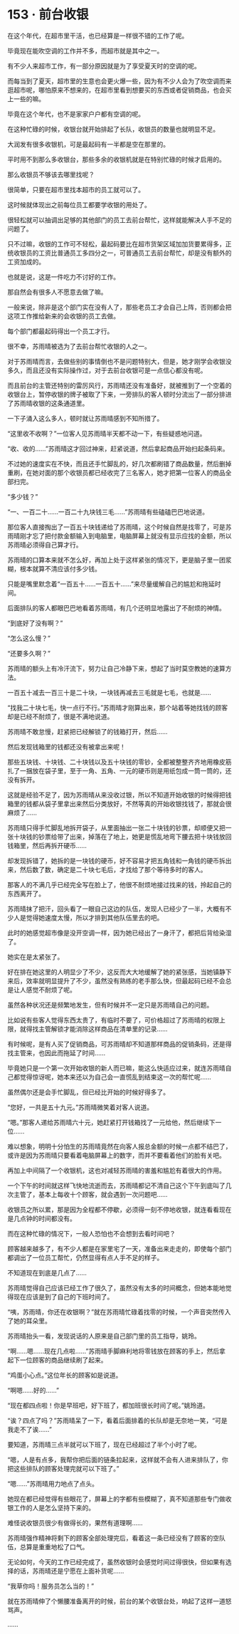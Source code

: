 # 153 · 前台收银

在这个年代，在超市里干活，也已经算是一样很不错的工作了呢。

毕竟现在能吹空调的工作并不多，而超市就是其中之一。

有不少人来超市工作，有一部分原因就是为了享受夏天时的空调的呢。

而每当到了夏天，超市里的生意也会更火爆一些，因为有不少人会为了吹空调而来逛超市呢，哪怕原来不想来的，在超市里看到想要买的东西或者促销商品，也会买上一些的嘛。

毕竟在这个年代，也不是家家户户都有空调的呢。

在这种忙碌的时候，收银台就开始排起了长队，收银员的数量也就明显不足。

大润发有很多收银机，可是最起码有一半都是空在那里的。

平时用不到那么多收银台，那些多余的收银机就是在特别忙碌的时候才启用的。

那么收银员不够该去哪里找呢？

很简单，只要在超市里找本超市的员工就可以了。

这时候就体现出之前每位员工都要学收银的用处了。

很轻松就可以抽调出足够的其他部门的员工去前台帮忙，这样就能解决人手不足的问题了。

只不过嘛，收银的工作可不轻松，最起码要比在超市货架区域加加货要累得多，正统收银员的工资比普通员工多四分之一，可普通员工去前台帮忙，却是没有额外的工资加成的。

也就是说，这是一件吃力不讨好的工作。

那自然会有很多人不愿意去做了嘛。

一般来说，除非是这个部门实在没有人了，那些老员工才会自己上阵，否则都会把这项工作推给新来的会收银的员工去做。

每个部门都最起码得出一个员工才行。

很不幸，苏雨晴被选为了去前台帮忙收银的人之一。

对于苏雨晴而言，去做些别的事情倒也不是问题特别大，但是，她才刚学会收银没多久，而且还没有实际操作过，对于去前台收银可是一点信心都没有呢。

而且前台的主管还特别的雷厉风行，苏雨晴还没有准备好，就被推到了一个空着的收银台上，暂停收银的牌子被取了下来，一旁排队的客人顿时分流出了一部分排进了苏雨晴收银的这条通道里。

一下子涌入这么多人，顿时就让苏雨晴感到不知所措了。

“这里收不收啊？”一位客人见苏雨晴半天都不动一下，有些疑惑地问道。

“收、收的……”苏雨晴这才回过神来，赶紧说道，然后拿起商品开始扫起条码来。

不过她的速度实在不快，而且还手忙脚乱的，好几次都刷错了商品数量，然后删掉重刷，在她对面的那个收银员都已经收完了三名客人，她才把第一位客人的商品全部扫完。

“多少钱？”

“一、一百二十……一百二十九块钱三毛……”苏雨晴有些磕磕巴巴地说道。

那位客人直接掏出了一百五十块钱递给了苏雨晴，这个时候自然是找零了，可是苏雨晴刚才忘了把付款金额输入到电脑里，电脑屏幕上就没有显示应找的金额，所以苏雨晴必须得自己算才行。

苏雨晴的口算本来就不怎么好，再加上处于这样紧张的情况下，更是脑子里一团浆糊，根本就算不清应该付多少钱。

只能是嘴里默念着“一百五十……一百五十……”来尽量缓解自己的尴尬和拖延时间。

后面排队的客人都眼巴巴地看着苏雨晴，有几个还明显地露出了不耐烦的神情。

“到底好了没有啊？”

“怎么这么慢？”

“还要多久啊？”

苏雨晴的额头上有冷汗流下，努力让自己冷静下来，想起了当时莫空教她的速算方法。

一百五十减去一百三十是二十块，一块钱再减去三毛就是七毛，也就是……

“找我二十块七毛，快一点行不行。”苏雨晴才刚算出来，那个站着等她找钱的顾客却是已经不耐烦了，很是不满地说道。

苏雨晴不敢怠慢，赶紧把已经解锁了的钱箱打开，然后……

然后发现钱箱里的钱都还没有被拿出来呢！

那些五块钱、十块钱、二十块钱以及五十块钱的零钞，全都被整整齐齐地用橡皮筋扎了一捆放在袋子里，至于一角、五角、一元的硬币则是用纸包成一筒一筒的，还没有拆开。

这就是经验不足了，因为苏雨晴从来没收过银，所以不知道开始收银的时候得把钱箱里的钱都从袋子里拿出来然后分类放好，不然等真的开始收银找钱了，那就会很麻烦了……

苏雨晴只得手忙脚乱地拆开袋子，从里面抽出一张二十块钱的钞票，却顺便又把一张十块钱的钞票给带了出来，掉落在了地上，她更是慌乱地弯下腰去把十块钱放回钱箱里，然后再拆开硬币……

却发现拆错了，她拆的是一块钱的硬币，好不容易才把五角钱和一角钱的硬币拆出来，然后数了数，确定是二十块七毛后，才找给了那个等待多时的客人。

那客人的不满几乎已经完全写在脸上了，他很不耐烦地接过找来的钱，拎起自己的东西离开了。

苏雨晴抹了把汗，回头看了一眼自己这边的队伍，发现人已经少了一半，大概有不少人是觉得她速度太慢，所以才排到其他队伍里去的吧。

此时的她感觉超市像是没开空调一样，因为她已经出了一身汗了，都把后背给染湿了。

她实在是太紧张了。

好在排在她这里的人明显少了不少，这反而大大地缓解了她的紧张感，当她镇静下来后，效率就明显提升了不少，虽然没有熟练的老手那么快，但最起码已经不会总是让人感觉不耐烦了呢。

虽然各种状况还是频繁地发生，但有时候并不一定只是苏雨晴自己的问题。

比如说有些客人觉得东西太贵了，有临时不要了，可价格超过了苏雨晴的权限上限，就得找主管解锁才能消除这样商品在清单里的记录……

有时候呢，是有人买了促销商品，可苏雨晴却不知道那样商品的促销条码，还是得找主管来，也因此而拖延了时间……

毕竟她只是一个第一次开始收银的新人而已嘛，能这么快适应过来，就连苏雨晴自己都觉得惊讶呢，她本来还以为自己会一直慌乱到结束这一次的帮忙呢……

虽然偶尔还是会手忙脚乱，但已经比开始的时候好得多了。

“您好，一共是五十九元。”苏雨晴微笑着对客人说道。

“嗯。”那客人递给苏雨晴六十元，她赶紧打开钱箱找了一元给他，然后继续下一位……

难以想象，明明十分怕生的苏雨晴竟然在向客人报总金额的时候一点都不结巴了，或许是因为苏雨晴只要看着电脑屏幕上的数字，而并不要看着他们的脸有关吧。

再加上中间隔了一个收银机，这也对减轻苏雨晴的害羞和尴尬有着很大的作用。

一个下午的时间就这样飞快地流逝而去，苏雨晴都记不清自己这个下午到底叫了几次主管了，基本上每收十个顾客，就会遇到一次问题吧……

收银员之所以累，那是因为全程都不停歇，必须得一刻不停地收银，就连看看现在是几点钟的时间都没有。

而在这种忙碌的情况下，一般人恐怕也不会想到去看时间吧？

顾客越来越多了，有不少人都是在家里宅了一天，准备出来走走的，即使每个部门都调出了一位员工帮忙，仍然显得有点人手不足的样子。

不知道现在到底是几点了……

苏雨晴觉得自己应该已经工作了很久了，虽然没有太多的时间概念，但她本能地觉得现在应该是到了自己的下班时间了。

“咦，苏雨晴，你还在收银啊？”就在苏雨晴忙碌着找零的时候，一个声音突然传入了她的耳朵里。

苏雨晴抬头一看，发现说话的人原来是自己部门里的员工指导，姚玲。

“啊……嗯……现在几点啦……”苏雨晴手脚麻利地将零钱放在顾客的手上，然后拿起下一位顾客的商品继续刷了起来。

“鸡蛋小心点。”这位年长的顾客如是说道。

“啊嗯……好的……”

“现在都四点啦！你是早班吧，好下班了，都加班很长时间了呢。”姚玲道。

“诶？四点了吗？”苏雨晴呆了一下，看着后面排着的长队却是无奈地一笑，“可是我走不了诶……”

要知道，苏雨晴三点半就可以下班了，现在已经超过了半个小时了呢。

“嗯，人是有点多，我帮你把后面的链条拉起来，这样就不会有人进来排队了，你把这些排队的顾客处理完就可以下班了。”

“嗯……”苏雨晴用力地点了点头。

她现在都已经觉得有些眼花了，屏幕上的字都有些模糊了，真不知道那些专门做收银工作的人是怎么坚持下来的。

难怪说收银员很少有做得长的，果然有道理啊……

苏雨晴强作精神将剩下的顾客全部处理完后，看着这一条已经没有了顾客的空队伍，总算是重重地松了口气。

无论如何，今天的工作已经完成了，虽然收银时会感觉时间过得很快，但如果有选择的话，苏雨晴还是宁愿在上面补货呢……

“我草你吗！服务员怎么当的！”

就在苏雨晴伸了个懒腰准备离开的时候，前台的某个收银台处，响起了这样一道怒骂声。

……
